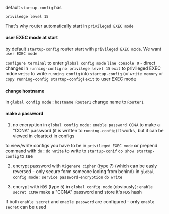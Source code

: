 default `startup-config` has  
```
priviledge level 15
```
That's why router automatically start in `privileged EXEC mode`

#### user EXEC mode at start
by default `startup-config` router start with `privileged EXEC mode`. We want `user EXEC mode`

`configure terminal` to enter `global config mode`
`line console 0` - direct changes in `running-config`
`no privilege level 15`
`exit` to privileged EXEC mdoe
`write` to write `running config` into `startup-config` (or `write memory` or `copy running-config startup-config`)
`exit` to user EXEC mode

#### change hostname
in `global config mode` :
`hostname Router1` change name to `Router1`

#### make a password
1. no encryption
in `global config mode` :
`enable password CCNA` to make a "CCNA" password
(it is written to `running-config`)
It works, but it can be viewed in cleartext in configs

to view/write configs you have to be in `privileged EXEC mode` or prepend command with `do` :
`do write` to write to `startup-conif`
`do show startup-config` to see

2. encrypt password with `Vigenere cipher` (type 7)
   (which can be easly reversed - only secure form someone looing from behind)
in `global config mode` :
`service password-encryption`
`do write`

3. encrypt with `MD5` (type 5)
in `global config mode` (obviously):
`enable secret CCNA` make a "CCNA" password and store it's `MD5` hash

If both `enable secret` and `enable password` are configured - only `enable secret` can be used

#### 